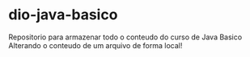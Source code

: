# dio-java-basico
Repositorio para armazenar todo o conteudo do curso de Java Basico
Alterando o conteudo de um arquivo de forma local!

